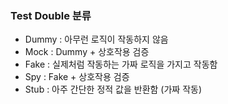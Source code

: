 ### Test Double 분류
- Dummy : 아무런 로직이 작동하지 않음
- Mock : Dummy + 상호작용 검증
- Fake : 실제처럼 작동하는 가짜 로직을 가지고 작동함
- Spy : Fake + 상호작용 검증
- Stub : 아주 간단한 정적 값을 반환함 (가짜 작동)